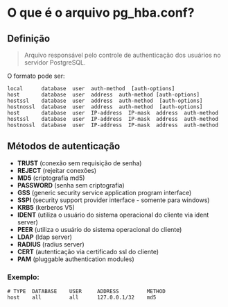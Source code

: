 # O que é o arquivo pg_hba.conf?

## Definição
> Arquivo responsável pelo controle de authenticação dos usuários no servidor PostgreSQL.

O formato pode ser:
```
local      database  user  auth-method  [auth-options]
host       database  user  address  auth-method [auth-options]     
hostssl    database  user  address  auth-method  [auth-options]
hostnossl  database  user  address  auth-method  [auth-options]
host       database  user  IP-address  IP-mask  address  auth-method
hostssl    database  user  IP-address  IP-mask  address  auth-method
hostnossl  database  user  IP-address  IP-mask  address  auth-method
```

## Métodos de autenticação
* **TRUST** (conexão sem requisição de senha)
* **REJECT** (rejeitar conexões)
* **MD5** (criptografia md5)
* **PASSWORD** (senha sem criptografia)
* **GSS** (generic security service application program interface)
* **SSPI** (security support provider interface - somente para windows)
* **KRB5** (kerberos V5)
* **IDENT** (utiliza o usuário do sistema operacional do cliente via ident server)
* **PEER** (utiliza o usuário do sistema operacional do cliente)
* **LDAP** (ldap server)
* **RADIUS** (radius server)
* **CERT** (autenticação via certificado ssl do cliente)
* **PAM** (pluggable authentication modules)

### Exemplo:
```
# TYPE  DATABASE    USER     ADDRESS         METHOD
host    all         all      127.0.0.1/32    md5
```